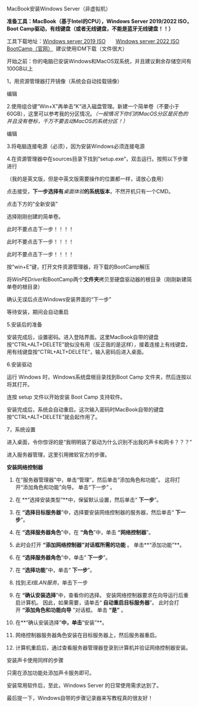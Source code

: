 ﻿MacBook安装Windows Server（非虚拟机）


**准备工具：MacBook（基于Intel的CPU），Windows Server 2019/2022 ISO， Boot Camp驱动，有线键盘（或者无线键盘，不能是蓝牙无线键盘！！）**

工具下载地址：[Windows server 2019 ISO](https://www.microsoft.com/zh-cn/evalcenter/download-windows-server-2019 "Windows server 2019 ISO")       [Windows server 2022 ISO](https://www.microsoft.com/zh-cn/evalcenter/download-windows-server-2022 "Windows server 2022 ISO")      [BootCamp（官网）](https://support.apple.com/kb/DL1837?locale=zh_CN "BootCamp（官网）")  建议使用IDM下载（文件很大）

开始之前：你的电脑已安装Windows和MacOS双系统，并且建议剩余存储空间有100GB以上

1，用资源管理器打开镜像（系统会自动挂载镜像）

编辑

2\.使用组合键“Win+X”再单击“K“进入磁盘管理。新建一个简单卷（不要小于60GB），这里可以参考我的分区情况。*（一般情况下你们的MacOS分区是灰色的并且没有卷标，千万不要去动MacOS的系统分区！）*

编辑

3\.将电脑连接电源（必须），因为安装Windows必须连接电源

4\.在资源管理器中在sources目录下找到“setup.exe”，双击运行。按照以下步骤进行

（我的是英文版，但是中英文版需要操作的位置都一样，请放心食用）



点击接受，**下一步选择有***桌面体验***的系统版本**，不然开机只有一个CMD。


点击下方的“全新安装”


选择刚刚创建的简单卷。

此时不要点击下一步！！！！

此时不要点击下一步！！！！

此时不要点击下一步！！！！

按“win+E”键，打开文件资源管理器，将下载的BootCamp解压

将$WinPEDriver$和BootCamp两个**文件夹**拷贝至硬盘驱动器的根目录（刚刚新建简单卷的根目录）

确认无误后点击Windows安装界面的“下一步”

等待安装，期间会自动重启

5\.安装后的准备

安装完成后，设置密码。进入登陆界面。这里MacBook自带的键盘按“CTRL+ALT+DELETE”貌似没有用（反正我的是这样），接着连接上有线键盘，用有线键盘按“CTRL+ALT+DELETE”，输入密码后进入桌面。

6\.安装驱动

运行 Windows 时，Windows系统盘根目录找到Boot Camp 文件夹，然后连按以将其打开。

连按 setup 文件以开始安装 Boot Camp 支持软件。

安装完成后，系统会自动重启。这次输入密码时MacBook自带的键盘按“CTRL+ALT+DELETE”就会起作用了。

7，系统设置

进入桌面，令你惊讶的是“我明明装了驱动为什么识别不出我的声卡和网卡？？？”

进入服务器管理，这里引用微软官方的步骤。

**安装网络控制器**

1. 在“服务器管理器”中，单击“管理”，然后单击“添加角色和功能”。 这将打开“添加角色和功能”向导。 单击“下一步” 。
2. 在 **“选择安装类型”**中，保留默认设置，然后单击“ **下一步**”。
3. 在 **“选择目标服务器**”中，选择要安装网络控制器的服务器，然后单击“ **下一步**”。
4. 在 **“选择服务器角色**”中，在 **“角色**”中，单击 **“网络控制器**”。


1. 此时会打开 **“添加网络控制器”对话框所需的功能** 。 单击**“添加功能”**。


1. 在 **“选择服务器角色**”中，单击“ **下一步**”。


1. 在 **“选择功能**”中，单击“ **下一步**”。
2. 找到*无线LAN服务*，单击下一步
3. 在 **“确认安装选择**”中，查看你的选择。 安装网络控制器要求在向导运行后重启计算机。 因此，如果需要，请单击“ **自动重启目标服务器**”。 此时会打开 **“添加角色和功能向导** ”对话框。 单击 **“是”** 。


1. 在**“确认安装选择”**中，单击**“安装”**。
2. 网络控制器服务器角色安装在目标服务器上，然后服务器重启。
3. 计算机重启后，通过查看服务器管理器登录到计算机并验证网络控制器安装。

安装声卡使用同样的步骤

只需在添加功能处添加声卡服务即可。

安装常用软件后，至此，Windows Server 的日常使用需求达到了。

最后提一下，Windows自带的步骤记录器来写教程真的很友好！
